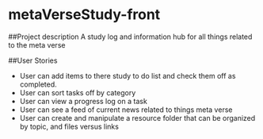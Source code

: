 # metaVerseStudy-front

##Project description
A study log and information hub for all things related to the meta verse

##User Stories
- User can add items to there study to do list and check them off as completed.
- User can sort tasks off by category
- User can view a progress log on a task
- User can see a feed of current news related to things meta verse
- User can create and manipulate a resource folder that can be organized by topic, and files versus links
